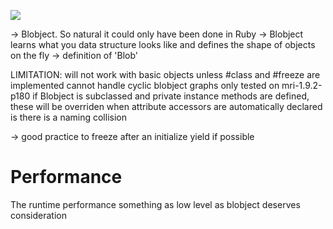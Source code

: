 ![](https://github.com/sjltaylor/blobject/raw/master/blobject.png)

-> Blobject. So natural it could only have been done in Ruby
-> Blobject learns what you data structure looks like and defines the shape of objects on the fly
-> definition of 'Blob'

LIMITATION:
 will not work with basic objects unless #class and #freeze are implemented
 cannot handle cyclic blobject graphs
 only tested on mri-1.9.2-p180
 if Blobject is subclassed and private instance methods are defined, these will be overriden when attribute accessors are automatically declared is there is a naming collision


-> good practice to freeze after an initialize yield if possible


# Performance

The runtime performance something as low level as blobject deserves consideration